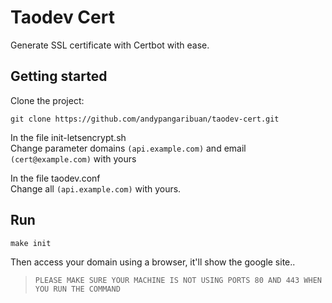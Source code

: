 # Taodev Cert

Generate SSL certificate with Certbot with ease.

## Getting started

Clone the project:

```shell
git clone https://github.com/andypangaribuan/taodev-cert.git
```

In the file init-letsencrypt.sh  
Change parameter domains `(api.example.com)` and email `(cert@example.com)` with yours

In the file taodev.conf  
Change all `(api.example.com)` with yours.

## Run

```shell
make init
```

Then access your domain using a browser, it'll show the google site..

> ```text
> PLEASE MAKE SURE YOUR MACHINE IS NOT USING PORTS 80 AND 443 WHEN YOU RUN THE COMMAND
> ```
